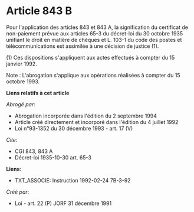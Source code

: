 # Article 843 B

Pour l'application des articles 843 et 843 A, la signification du certificat de non-paiement prévue aux articles 65-3 du
décret-loi du 30 octobre 1935 unifiant le droit en matière de chèques et L. 103-1 du code des postes et télécommunications
est assimilée à une décision de justice (1).

(1) Ces dispositions s'appliquent aux actes effectués à compter du 15 janvier 1992.

Note : L'abrogation s'applique aux opérations réalisées à compter du 15 octobre 1993.

**Liens relatifs à cet article**

_Abrogé par_:

  - Abrogation incorporée dans l'édition du 2 septembre 1994
  - Article créé directement et incorporé  dans l'édition du 4 juillet 1992
  - Loi n°93-1352 du 30 décembre 1993 - art. 17 (V)

_Cite_:

  - CGI 843, 843 A
  - Décret-loi 1935-10-30 art. 65-3

**Liens**:

  - TXT_ASSOCIE: Instruction 1992-02-24 7B-3-92

_Créé par_:

  - Loi - art. 22 (P) JORF 31 décembre 1991
